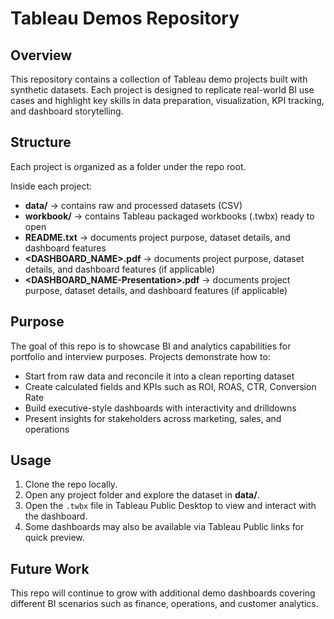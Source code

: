 # Tableau Demos Repository

## Overview
This repository contains a collection of Tableau demo projects built with synthetic datasets. Each project is designed to replicate real-world BI use cases and highlight key skills in data preparation, visualization, KPI tracking, and dashboard storytelling.

## Structure
Each project is organized as a folder under the repo root.

Inside each project:
- **data/** → contains raw and processed datasets (CSV)  
- **workbook/** → contains Tableau packaged workbooks (.twbx) ready to open  
- **README.txt** → documents project purpose, dataset details, and dashboard features  
- **<DASHBOARD_NAME>.pdf** → documents project purpose, dataset details, and dashboard features  (if applicable)
- **<DASHBOARD_NAME-Presentation>.pdf** → documents project purpose, dataset details, and dashboard features  (if applicable)

## Purpose
The goal of this repo is to showcase BI and analytics capabilities for portfolio and interview purposes. Projects demonstrate how to:
- Start from raw data and reconcile it into a clean reporting dataset  
- Create calculated fields and KPIs such as ROI, ROAS, CTR, Conversion Rate  
- Build executive-style dashboards with interactivity and drilldowns  
- Present insights for stakeholders across marketing, sales, and operations  

## Usage
1. Clone the repo locally.  
2. Open any project folder and explore the dataset in **data/**.  
3. Open the `.twbx` file in Tableau Public Desktop to view and interact with the dashboard.  
4. Some dashboards may also be available via Tableau Public links for quick preview.  

## Future Work
This repo will continue to grow with additional demo dashboards covering different BI scenarios such as finance, operations, and customer analytics.
